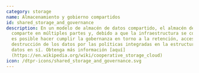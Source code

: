 ```yaml
---
category: storage
name: Almacenamiento y gobierno compartidos
id: shared_storage_and_governance
description: En un modelo de almacén de datos compartido, el almacén de datos se
  comparte en múltiples partes y, debido a que la infraestructura se comparte,
  es posible hacer cumplir la gobernanza en torno a la retención, acceso y
  destrucción de los datos por las políticas integradas en la estructura de los
  datos en sí. Obtenga más información [aquí]
  (https://en.wikipedia.org/wiki/cooperative_storage_cloud)
icon: /dtpr-icons/shared_storage_and_governance.svg
---
```

